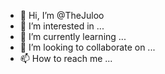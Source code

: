- 👋 Hi, I’m @TheJuloo
- 👀 I’m interested in ...
- 🌱 I’m currently learning ...
- 💞️ I’m looking to collaborate on ...
- 📫 How to reach me ...

<!---
TheJuloo/TheJuloo is a ✨ special ✨ repository because its `README.md` (this file) appears on your GitHub profile.
You can click the Preview link to take a look at your changes.
--->

